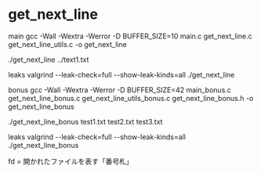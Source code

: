 # get_next_line

main
gcc -Wall -Wextra -Werror -D BUFFER_SIZE=10 main.c get_next_line.c get_next_line_utils.c -o get_next_line

./get_next_line ../text1.txt

leaks
valgrind --leak-check=full --show-leak-kinds=all ./get_next_line


bonus
gcc -Wall -Wextra -Werror -D BUFFER_SIZE=42 main_bonus.c get_next_line_bonus.c get_next_line_utils_bonus.c get_next_line_bonus.h -o get_next_line_bonus

./get_next_line_bonus test1.txt test2.txt test3.txt

leaks
valgrind --leak-check=full --show-leak-kinds=all ./get_next_line_bonus



fd = 開かれたファイルを表す「番号札」